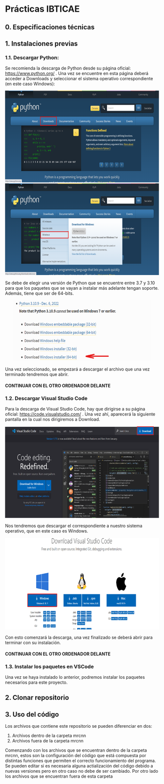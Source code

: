 # Prácticas IBTICAE

## 0. Especificaciones técnicas



## 1. Instalaciones previas
### 1.1. Descargar Python:
Se recomienda la descarga de Python desde su página oficial: https://www.python.org/ . Una vez se encuentre en esta página deberá acceder a Downloads y seleccionar el sistema operativo correspondiente (en este caso Windows):
<p align="center">
<img src="fotos/python1.png" width="700" height="300">
<img src="fotos/python2.png" width="700" height="300">
</p>
Se debe de elegir una versión de Python que se encuentre entre 3.7 y 3.10 para que los paquetes que se vayan a instalar más adelante tengan soporte. Además, tiene que ser de 64-bits.
<p align="center">
<img src="fotos/python3.png" width="450" height="200">
</p>
Una vez seleccionado, se empezará a descargar el archivo que una vez terminado tendremos que abrir. 


#### CONTINUAR CON EL OTRO ORDENADOR DELANTE

### 1.2. Descargar Visual Studio Code 
Para la descarga de Visual Studio Code, hay que dirigirse a su página oficial: https://code.visualstudio.com/ . Una vez ahí, aparecerá la siguiente pantalla en la cual nos dirigiremos a Download.
<p align="center">
<img src="fotos/vscode1.png" width="700" height="300">
</p>
Nos tendremos que descargar el correspondiente a nuestro sistema operativo, que en este caso es Windows.

<p align="center">
<img src="fotos/vscode2.png" width="700" height="300">
</p>
Con esto comenzará la descarga, una vez finalizado se deberá abrir para terminar con su instalación. 

#### CONTINUAR CON EL OTRO ORDENADOR DELANTE

### 1.3. Instalar los paquetes en VSCode
Una vez se haya instalado lo anterior, podremos instalar los paquetes necesarios para este proyecto.



## 2. Clonar repositorio




## 3. Uso del código
Los archivos que contiene este repositorio se pueden diferenciar en dos:
1. Archivos dentro de la carpeta mrcnn
2. Archivos fuera de la carpeta mrcnn

Comenzando con los archivos que se encuentran dentro de la carpeta mrcnn, estos son la configuración del código que está compuesta por distintas funciones que permiten el correcto funcionamiento del programa. Se pueden editar si es necesaria alguna actialización del código debido a nuevas versiones pero en otro caso no debe de ser cambiado.
Por otro lado los archivos que se encuentran fuera de esta carpeta


